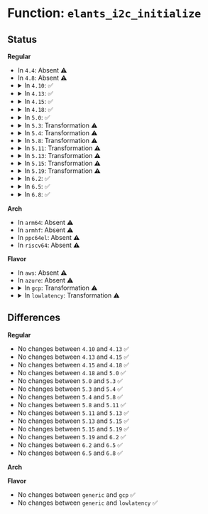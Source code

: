 # Function: <code>elants_i2c_initialize</code>

## Status
<b>Regular</b>
<ul>
<li>
In <code>4.4</code>: Absent ⚠️
</li>
<li>
In <code>4.8</code>: Absent ⚠️
</li>
<li>
<details>
<summary>In <code>4.10</code>: ✅</summary>

```c
int elants_i2c_initialize(struct elants_data *ts);
```

**Collision:** Unique Static

**Inline:** No

**Transformation:** False

**Instances:**

```
In drivers/input/touchscreen/elants_i2c.c (ffffffff81700140)
Location: drivers/input/touchscreen/elants_i2c.c:513
Inline: False
Direct callers:
  - drivers/input/touchscreen/elants_i2c.c:elants_i2c_resume
  - drivers/input/touchscreen/elants_i2c.c:elants_i2c_probe
  - drivers/input/touchscreen/elants_i2c.c:write_update_fw
```
**Symbols:**

```
ffffffff81700140-ffffffff817007ba: elants_i2c_initialize (STB_LOCAL)
```
</details>
</li>
<li>
<details>
<summary>In <code>4.13</code>: ✅</summary>

```c
int elants_i2c_initialize(struct elants_data *ts);
```

**Collision:** Unique Static

**Inline:** No

**Transformation:** False

**Instances:**

```
In drivers/input/touchscreen/elants_i2c.c (ffffffff81715a40)
Location: drivers/input/touchscreen/elants_i2c.c:513
Inline: False
Direct callers:
  - drivers/input/touchscreen/elants_i2c.c:elants_i2c_resume
  - drivers/input/touchscreen/elants_i2c.c:elants_i2c_probe
  - drivers/input/touchscreen/elants_i2c.c:write_update_fw
```
**Symbols:**

```
ffffffff81715a40-ffffffff81716018: elants_i2c_initialize (STB_LOCAL)
```
</details>
</li>
<li>
<details>
<summary>In <code>4.15</code>: ✅</summary>

```c
int elants_i2c_initialize(struct elants_data *ts);
```

**Collision:** Unique Static

**Inline:** No

**Transformation:** False

**Instances:**

```
In drivers/input/touchscreen/elants_i2c.c (ffffffff81786c40)
Location: drivers/input/touchscreen/elants_i2c.c:514
Inline: False
Direct callers:
  - drivers/input/touchscreen/elants_i2c.c:elants_i2c_resume
  - drivers/input/touchscreen/elants_i2c.c:elants_i2c_probe
  - drivers/input/touchscreen/elants_i2c.c:write_update_fw
```
**Symbols:**

```
ffffffff81786c40-ffffffff81787218: elants_i2c_initialize (STB_LOCAL)
```
</details>
</li>
<li>
<details>
<summary>In <code>4.18</code>: ✅</summary>

```c
int elants_i2c_initialize(struct elants_data *ts);
```

**Collision:** Unique Static

**Inline:** No

**Transformation:** False

**Instances:**

```
In drivers/input/touchscreen/elants_i2c.c (ffffffff817c7d10)
Location: drivers/input/touchscreen/elants_i2c.c:513
Inline: False
Direct callers:
  - drivers/input/touchscreen/elants_i2c.c:elants_i2c_resume
  - drivers/input/touchscreen/elants_i2c.c:elants_i2c_probe
  - drivers/input/touchscreen/elants_i2c.c:write_update_fw
```
**Symbols:**

```
ffffffff817c7d10-ffffffff817c82ea: elants_i2c_initialize (STB_LOCAL)
```
</details>
</li>
<li>
<details>
<summary>In <code>5.0</code>: ✅</summary>

```c
int elants_i2c_initialize(struct elants_data *ts);
```

**Collision:** Unique Static

**Inline:** No

**Transformation:** False

**Instances:**

```
In drivers/input/touchscreen/elants_i2c.c (ffffffff817ef3b0)
Location: drivers/input/touchscreen/elants_i2c.c:514
Inline: False
Direct callers:
  - drivers/input/touchscreen/elants_i2c.c:elants_i2c_resume
  - drivers/input/touchscreen/elants_i2c.c:elants_i2c_probe
  - drivers/input/touchscreen/elants_i2c.c:write_update_fw
```
**Symbols:**

```
ffffffff817ef3b0-ffffffff817ef98b: elants_i2c_initialize (STB_LOCAL)
```
</details>
</li>
<li>
<details>
<summary>In <code>5.3</code>: Transformation ⚠️</summary>

```c
int elants_i2c_initialize(struct elants_data *ts);
```

**Collision:** Unique Static

**Inline:** No

**Transformation:** True

**Instances:**

```
In drivers/input/touchscreen/elants_i2c.c (0)
Location: drivers/input/touchscreen/elants_i2c.c:509
Inline: False
Direct callers:
  - drivers/input/touchscreen/elants_i2c.c:elants_i2c_resume
  - drivers/input/touchscreen/elants_i2c.c:elants_i2c_probe
  - drivers/input/touchscreen/elants_i2c.c:write_update_fw
```
**Symbols:**

```
ffffffff8182fe90-ffffffff8183031f: elants_i2c_initialize (STB_LOCAL)
ffffffff81831221-ffffffff8183136b: elants_i2c_initialize.cold (STB_LOCAL)
```
</details>
</li>
<li>
<details>
<summary>In <code>5.4</code>: Transformation ⚠️</summary>

```c
int elants_i2c_initialize(struct elants_data *ts);
```

**Collision:** Unique Static

**Inline:** No

**Transformation:** True

**Instances:**

```
In drivers/input/touchscreen/elants_i2c.c (0)
Location: drivers/input/touchscreen/elants_i2c.c:509
Inline: False
Direct callers:
  - drivers/input/touchscreen/elants_i2c.c:elants_i2c_resume
  - drivers/input/touchscreen/elants_i2c.c:elants_i2c_probe
  - drivers/input/touchscreen/elants_i2c.c:write_update_fw
```
**Symbols:**

```
ffffffff818617c0-ffffffff81861c4f: elants_i2c_initialize (STB_LOCAL)
ffffffff81862b51-ffffffff81862c9b: elants_i2c_initialize.cold (STB_LOCAL)
```
</details>
</li>
<li>
<details>
<summary>In <code>5.8</code>: Transformation ⚠️</summary>

```c
int elants_i2c_initialize(struct elants_data *ts);
```

**Collision:** Unique Static

**Inline:** No

**Transformation:** True

**Instances:**

```
In drivers/input/touchscreen/elants_i2c.c (0)
Location: drivers/input/touchscreen/elants_i2c.c:523
Inline: False
Direct callers:
  - drivers/input/touchscreen/elants_i2c.c:elants_i2c_resume
  - drivers/input/touchscreen/elants_i2c.c:elants_i2c_probe
  - drivers/input/touchscreen/elants_i2c.c:elants_i2c_fw_update
```
**Symbols:**

```
ffffffff819352c0-ffffffff81935526: elants_i2c_initialize (STB_LOCAL)
ffffffff8193633f-ffffffff8193648d: elants_i2c_initialize.cold (STB_LOCAL)
```
</details>
</li>
<li>
<details>
<summary>In <code>5.11</code>: Transformation ⚠️</summary>

```c
int elants_i2c_initialize(struct elants_data *ts);
```

**Collision:** Unique Static

**Inline:** No

**Transformation:** True

**Instances:**

```
In drivers/input/touchscreen/elants_i2c.c (0)
Location: drivers/input/touchscreen/elants_i2c.c:531
Inline: False
Direct callers:
  - drivers/input/touchscreen/elants_i2c.c:elants_i2c_resume
  - drivers/input/touchscreen/elants_i2c.c:elants_i2c_probe
  - drivers/input/touchscreen/elants_i2c.c:elants_i2c_fw_update
```
**Symbols:**

```
ffffffff8193c330-ffffffff8193c596: elants_i2c_initialize (STB_LOCAL)
ffffffff81c23f81-ffffffff81c240cf: elants_i2c_initialize.cold (STB_LOCAL)
```
</details>
</li>
<li>
<details>
<summary>In <code>5.13</code>: Transformation ⚠️</summary>

```c
int elants_i2c_initialize(struct elants_data *ts);
```

**Collision:** Unique Static

**Inline:** No

**Transformation:** True

**Instances:**

```
In drivers/input/touchscreen/elants_i2c.c (0)
Location: drivers/input/touchscreen/elants_i2c.c:590
Inline: False
Direct callers:
  - drivers/input/touchscreen/elants_i2c.c:elants_i2c_resume
  - drivers/input/touchscreen/elants_i2c.c:elants_i2c_probe
  - drivers/input/touchscreen/elants_i2c.c:elants_i2c_fw_update
```
**Symbols:**

```
ffffffff8191f8d0-ffffffff8191fccb: elants_i2c_initialize (STB_LOCAL)
ffffffff81c15fdd-ffffffff81c16194: elants_i2c_initialize.cold (STB_LOCAL)
```
</details>
</li>
<li>
<details>
<summary>In <code>5.15</code>: Transformation ⚠️</summary>

```c
int elants_i2c_initialize(struct elants_data *ts);
```

**Collision:** Unique Static

**Inline:** No

**Transformation:** True

**Instances:**

```
In drivers/input/touchscreen/elants_i2c.c (0)
Location: drivers/input/touchscreen/elants_i2c.c:603
Inline: False
Direct callers:
  - drivers/input/touchscreen/elants_i2c.c:elants_i2c_resume
  - drivers/input/touchscreen/elants_i2c.c:elants_i2c_probe
  - drivers/input/touchscreen/elants_i2c.c:elants_i2c_fw_update
```
**Symbols:**

```
ffffffff819c2680-ffffffff819c2a7a: elants_i2c_initialize (STB_LOCAL)
ffffffff81d249f5-ffffffff81d24bac: elants_i2c_initialize.cold (STB_LOCAL)
```
</details>
</li>
<li>
<details>
<summary>In <code>5.19</code>: Transformation ⚠️</summary>

```c
int elants_i2c_initialize(struct elants_data *ts);
```

**Collision:** Unique Static

**Inline:** No

**Transformation:** True

**Instances:**

```
In drivers/input/touchscreen/elants_i2c.c (0)
Location: drivers/input/touchscreen/elants_i2c.c:603
Inline: False
Direct callers:
  - drivers/input/touchscreen/elants_i2c.c:elants_i2c_resume
  - drivers/input/touchscreen/elants_i2c.c:elants_i2c_probe
  - drivers/input/touchscreen/elants_i2c.c:elants_i2c_fw_update
```
**Symbols:**

```
ffffffff81b22a60-ffffffff81b22e88: elants_i2c_initialize (STB_LOCAL)
ffffffff81ef086c-ffffffff81ef0a07: elants_i2c_initialize.cold (STB_LOCAL)
```
</details>
</li>
<li>
<details>
<summary>In <code>6.2</code>: ✅</summary>

```c
int elants_i2c_initialize(struct elants_data *ts);
```

**Collision:** Unique Static

**Inline:** No

**Transformation:** False

**Instances:**

```
In drivers/input/touchscreen/elants_i2c.c (ffffffff81cb5290)
Location: drivers/input/touchscreen/elants_i2c.c:603
Inline: False
Direct callers:
  - drivers/input/touchscreen/elants_i2c.c:elants_i2c_resume
  - drivers/input/touchscreen/elants_i2c.c:elants_i2c_probe
  - drivers/input/touchscreen/elants_i2c.c:elants_i2c_fw_update
```
**Symbols:**

```
ffffffff81cb5290-ffffffff81cb5824: elants_i2c_initialize (STB_LOCAL)
```
</details>
</li>
<li>
<details>
<summary>In <code>6.5</code>: ✅</summary>

```c
int elants_i2c_initialize(struct elants_data *ts);
```

**Collision:** Unique Static

**Inline:** No

**Transformation:** False

**Instances:**

```
In drivers/input/touchscreen/elants_i2c.c (ffffffff81d1c900)
Location: drivers/input/touchscreen/elants_i2c.c:603
Inline: False
Direct callers:
  - drivers/input/touchscreen/elants_i2c.c:elants_i2c_resume
  - drivers/input/touchscreen/elants_i2c.c:elants_i2c_probe
  - drivers/input/touchscreen/elants_i2c.c:elants_i2c_fw_update
```
**Symbols:**

```
ffffffff81d1c900-ffffffff81d1ce9b: elants_i2c_initialize (STB_LOCAL)
```
</details>
</li>
<li>
<details>
<summary>In <code>6.8</code>: ✅</summary>

```c
int elants_i2c_initialize(struct elants_data *ts);
```

**Collision:** Unique Static

**Inline:** No

**Transformation:** False

**Instances:**

```
In drivers/input/touchscreen/elants_i2c.c (ffffffff81dd2650)
Location: drivers/input/touchscreen/elants_i2c.c:603
Inline: False
Direct callers:
  - drivers/input/touchscreen/elants_i2c.c:elants_i2c_resume
  - drivers/input/touchscreen/elants_i2c.c:elants_i2c_probe
  - drivers/input/touchscreen/elants_i2c.c:elants_i2c_fw_update
```
**Symbols:**

```
ffffffff81dd2650-ffffffff81dd2beb: elants_i2c_initialize (STB_LOCAL)
```
</details>
</li>
</ul>
<b>Arch</b>
<ul>
<li>
In <code>arm64</code>: Absent ⚠️
</li>
<li>
In <code>armhf</code>: Absent ⚠️
</li>
<li>
In <code>ppc64el</code>: Absent ⚠️
</li>
<li>
In <code>riscv64</code>: Absent ⚠️
</li>
</ul>
<b>Flavor</b>
<ul>
<li>
In <code>aws</code>: Absent ⚠️
</li>
<li>
In <code>azure</code>: Absent ⚠️
</li>
<li>
<details>
<summary>In <code>gcp</code>: Transformation ⚠️</summary>

```c
int elants_i2c_initialize(struct elants_data *ts);
```

**Collision:** Unique Static

**Inline:** No

**Transformation:** True

**Instances:**

```
In drivers/input/touchscreen/elants_i2c.c (0)
Location: drivers/input/touchscreen/elants_i2c.c:509
Inline: False
Direct callers:
  - drivers/input/touchscreen/elants_i2c.c:elants_i2c_resume
  - drivers/input/touchscreen/elants_i2c.c:elants_i2c_probe
  - drivers/input/touchscreen/elants_i2c.c:write_update_fw
```
**Symbols:**

```
ffffffff81855950-ffffffff81855ddf: elants_i2c_initialize (STB_LOCAL)
ffffffff81856ce1-ffffffff81856e2b: elants_i2c_initialize.cold (STB_LOCAL)
```
</details>
</li>
<li>
<details>
<summary>In <code>lowlatency</code>: Transformation ⚠️</summary>

```c
int elants_i2c_initialize(struct elants_data *ts);
```

**Collision:** Unique Static

**Inline:** No

**Transformation:** True

**Instances:**

```
In drivers/input/touchscreen/elants_i2c.c (0)
Location: drivers/input/touchscreen/elants_i2c.c:509
Inline: False
Direct callers:
  - drivers/input/touchscreen/elants_i2c.c:elants_i2c_resume
  - drivers/input/touchscreen/elants_i2c.c:elants_i2c_probe
  - drivers/input/touchscreen/elants_i2c.c:write_update_fw
```
**Symbols:**

```
ffffffff81870a80-ffffffff81870f0f: elants_i2c_initialize (STB_LOCAL)
ffffffff81871e11-ffffffff81871f5b: elants_i2c_initialize.cold (STB_LOCAL)
```
</details>
</li>
</ul>

## Differences
<b>Regular</b>
<ul>
<li>
No changes between <code>4.10</code> and <code>4.13</code> ✅
</li>
<li>
No changes between <code>4.13</code> and <code>4.15</code> ✅
</li>
<li>
No changes between <code>4.15</code> and <code>4.18</code> ✅
</li>
<li>
No changes between <code>4.18</code> and <code>5.0</code> ✅
</li>
<li>
No changes between <code>5.0</code> and <code>5.3</code> ✅
</li>
<li>
No changes between <code>5.3</code> and <code>5.4</code> ✅
</li>
<li>
No changes between <code>5.4</code> and <code>5.8</code> ✅
</li>
<li>
No changes between <code>5.8</code> and <code>5.11</code> ✅
</li>
<li>
No changes between <code>5.11</code> and <code>5.13</code> ✅
</li>
<li>
No changes between <code>5.13</code> and <code>5.15</code> ✅
</li>
<li>
No changes between <code>5.15</code> and <code>5.19</code> ✅
</li>
<li>
No changes between <code>5.19</code> and <code>6.2</code> ✅
</li>
<li>
No changes between <code>6.2</code> and <code>6.5</code> ✅
</li>
<li>
No changes between <code>6.5</code> and <code>6.8</code> ✅
</li>
</ul>
<b>Arch</b>
<ul>
</ul>
<b>Flavor</b>
<ul>
<li>
No changes between <code>generic</code> and <code>gcp</code> ✅
</li>
<li>
No changes between <code>generic</code> and <code>lowlatency</code> ✅
</li>
</ul>
